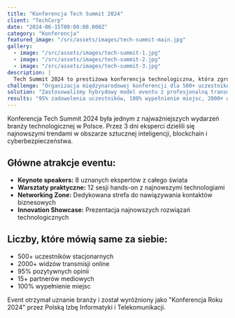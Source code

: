 ```yaml
---
title: "Konferencja Tech Summit 2024"
client: "TechCorp"
date: "2024-06-15T09:00:00.000Z"
category: "Konferencja"
featured_image: "/src/assets/images/tech-summit-main.jpg"
gallery:
  - image: "/src/assets/images/tech-summit-1.jpg"
  - image: "/src/assets/images/tech-summit-2.jpg"
  - image: "/src/assets/images/tech-summit-3.jpg"
description: |
  Tech Summit 2024 to prestiżowa konferencja technologiczna, która zgromadziła ponad 500 specjalistów IT z całego kraju. Event obejmował 3 dni prezentacji, warsztatów i networkingu w nowoczesnym centrum konferencyjnym.
challenge: "Organizacja międzynarodowej konferencji dla 500+ uczestników z jednoczesną transmisją online dla 2000+ widzów na całym świecie."
solution: "Zastosowaliśmy hybrydowy model eventu z profesjonalną transmisją streaming, interaktywnymi sesjami Q&A oraz dedykowaną aplikacją mobilną dla uczestników."
results: "95% zadowolenia uczestników, 100% wypełnienie miejsc, 2000+ widzów online, 15+ partnerów mediowych"
---
```


Konferencja Tech Summit 2024 była jednym z najważniejszych wydarzeń branży technologicznej w Polsce. Przez 3 dni eksperci dzielili się najnowszymi trendami w obszarze sztucznej inteligencji, blockchain i cyberbezpieczeństwa.

## Główne atrakcje eventu:

- **Keynote speakers:** 8 uznanych ekspertów z całego świata
- **Warsztaty praktyczne:** 12 sesji hands-on z najnowszymi technologiami  
- **Networking Zone:** Dedykowana strefa do nawiązywania kontaktów biznesowych
- **Innovation Showcase:** Prezentacja najnowszych rozwiązań technologicznych

## Liczby, które mówią same za siebie:

- 500+ uczestników stacjonarnych
- 2000+ widzów transmisji online
- 95% pozytywnych opinii
- 15+ partnerów mediowych
- 100% wypełnienie miejsc

Event otrzymał uznanie branży i został wyróżniony jako "Konferencja Roku 2024" przez Polską Izbę Informatyki i Telekomunikacji.
